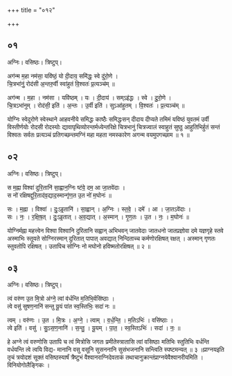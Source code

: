 +++
title = "०१२"

+++


## ०१
अग्निः। वसिष्ठः। त्रिष्टुप्।

अग॑न्म म॒हा नम॑सा॒ यवि॑ष्ठं॒ यो दी॒दाय॒ समि॑द्धः॒ स्वे दु॑रो॒णे ।  
चि॒त्रभा॑नुं॒ रोद॑सी अ॒न्तरु॒र्वी स्वा॑हुतं वि॒श्वतः॑ प्र॒त्यञ्च॑म् ॥

अग॑न्म । म॒हा । नम॑सा । यवि॑ष्ठम् । यः । दी॒दाय॑ । सम्ऽइ॑द्धः । स्वे । दु॒रो॒णे ।  
चि॒त्रऽभा॑नुम् । रोद॑सी॒ इति॑ । अ॒न्तः । उ॒र्वी इति॑ । सुऽआ॑हुतम् । वि॒श्वतः॑ । प्र॒त्यञ्च॑म् ॥

योग्निः स्वेदुरोणे स्वेस्थाने आहवनीये समिद्धः काष्ठैः समिद्धःसन् दीदाय दीप्यते तमिमं यविष्ठं युवतमं उर्वी विस्तीर्णयोः रोदसी रोदस्योः द्यावापृथिव्योरन्तर्मध्येन्तरिक्षे चित्रभानुं चित्रज्वालं स्वाहुतं सुष्ठु आहुतिभिर्हुतं सन्तं विश्वतः सर्वतः प्रत्यञ्चं प्रतिगच्छन्तमग्निं महा महता नमस्कारेण अगन्म वयमुपगच्छाम ॥ १ ॥

## ०२
अग्निः। वसिष्ठः। त्रिष्टुप्।

स म॒ह्ना विश्वा॑ दुरि॒तानि॑ सा॒ह्वान॒ग्निः ष्ट॑वे॒ दम॒ आ जा॒तवे॑दाः ।  
स नो॑ रक्षिषद्दुरि॒ताद॑व॒द्याद॒स्मान्गृ॑ण॒त उ॒त नो॑ म॒घोनः॑ ॥

सः । म॒ह्ना । विश्वा॑ । दुः॒ऽइ॒तानि॑ । सा॒ह्वान् । अ॒ग्निः । स्त॒वे॒ । दमे॑ । आ । जा॒तऽवे॑दाः ।  
सः । नः॒ । र॒क्षि॒ष॒त् । दुः॒ऽइ॒तात् । अ॒व॒द्यात् । अ॒स्मान् । गृ॒ण॒तः । उ॒त । नः॒ । म॒घोनः॑ ॥

योग्निर्मह्ना महत्त्वेन विश्वा विश्वानि दुरितानि सह्वान् अभिभवन् जातवेदाः जातधनो जातप्रज्ञोवा दमे यज्ञगृहे स्तवे अस्माभिः स्तूयते सोग्निरस्मान् दुरितात् पापात् अवद्यात् निन्दिताच्च कर्मणोरक्षिषत् रक्षत् । अस्मान् गृणतः स्तुवतोपि रक्षिषत् । उतापिच सोग्निः नो मघोनो हविष्मतोरक्षिषत् ॥ २ ॥

## ०३
अग्निः। वसिष्ठः। त्रिष्टुप्।

त्वं वरु॑ण उ॒त मि॒त्रो अ॑ग्ने॒ त्वां व॑र्धन्ति म॒तिभि॒र्वसि॑ष्ठाः ।  
त्वे वसु॑ सुषण॒नानि॑ सन्तु यू॒यं पा॑त स्व॒स्तिभिः॒ सदा॑ नः ॥

त्वम् । वरु॑णः । उ॒त । मि॒त्रः । अ॒ग्ने॒ । त्वाम् । व॒र्ध॒न्ति॒ । म॒तिऽभिः॑ । वसि॑ष्ठाः ।  
त्वे इति॑ । वसु॑ । सु॒ऽस॒ण॒नानि॑ । स॒न्तु॒ । यू॒यम् । पा॒त॒ । स्व॒स्तिऽभिः॑ । सदा॑ । नः॒ ॥

हे अग्ने त्वं वरुणोसि उतापि च त्वं मित्रोसि जगतः प्रमीतेस्त्रातासि त्वां वसिष्ठाः मतिभिः स्तुतिभिः वर्धन्ति वर्धयन्ति त्वे त्वयि विद्य- मानानि वसु वसूनि सुसननानि सुसंभजनानि सन्त्विति स्पष्टमन्यत् ॥ ३ ॥प्राग्नयइति तृचं त्रयोदशं सूक्तं वसिष्ठस्यार्षं त्रैष्टुभं वैश्वानराग्निदेवताकं तथाचानुक्रान्तंप्राग्नयेवैश्वानरीयमिति । विनियोगोलैङ्गिकः ।